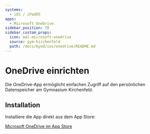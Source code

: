 ```yaml
---
systems:
  - iOS / iPadOS
apps:
  - Microsoft OneDrive
sidebar_position: 70
sidebar_custom_props:
  icon: mdi-microsoft-onedrive
  source: gym-kirchenfeld
  path: /docs/byod/ios/onedrive/README.md
---
```


# OneDrive einrichten



Die OneDrive-App ermöglicht einfachen Zugriff auf den persönlichen Datenspeicher am Gymnasium Kirchenfeld.

## Installation

Installiere die App direkt aus dem App Store:

[Microsoft OneDrive im App Store](https://apps.apple.com/us/app/microsoft-onedrive/id477537958)
